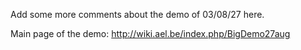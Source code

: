 Add some more comments about the demo of 03/08/27 here.

Main page of the demo: <http://wiki.ael.be/index.php/BigDemo27aug>
